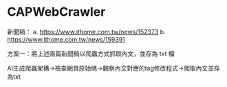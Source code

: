 # CAPWebCrawler
新聞稿：
a. https://www.ithome.com.tw/news/152373
b. https://www.ithome.com.tw/news/159391

方案一：將上述兩篇新聞稿以爬蟲方式抓取內文，並存為 txt 檔

AI生成爬蟲架構->檢查網頁原始碼->觀察內文對應的tag修改程式->爬取內文並存為txt
